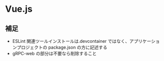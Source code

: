 # Vue.js

## 補足

- ESLint 関連ツールインストールは.devcontainer ではなく、アプリケーションプロジェクトの package.json の方に記述する
- gRPC-web の部分は不要なら削除すること
